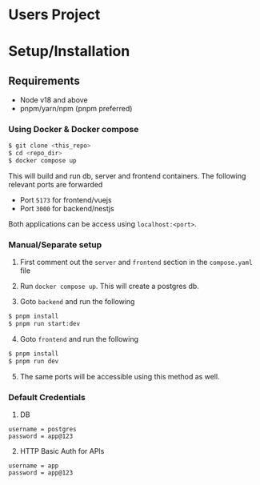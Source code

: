 Users Project
======

# Setup/Installation

## Requirements

* Node v18 and above
* pnpm/yarn/npm (pnpm preferred)

### Using Docker & Docker compose

```sh
$ git clone <this_repo>
$ cd <repo_dir>
$ docker compose up
```

This will build and run db, server and frontend containers. The following relevant ports are forwarded

* Port `5173` for frontend/vuejs
* Port `3000` for backend/nestjs

Both applications can be access using `localhost:<port>`.

### Manual/Separate setup

1. First comment out the `server` and `frontend` section in the `compose.yaml` file

2. Run `docker compose up`. This will create a postgres db.

3. Goto `backend` and run the following

```sh
$ pnpm install
$ pnpm run start:dev
```

4. Goto `frontend` and run the following

```sh
$ pnpm install
$ pnpm run dev
```

5. The same ports will be accessible using this method as well.

### Default Credentials

1. DB

```
username = postgres
password = app@123
```

2. HTTP Basic Auth for APIs

```
username = app
password = app@123
```